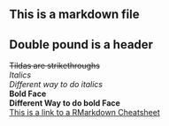 ##  This is a markdown file  
##  Double pound is a header  
~~Tildas are strikethroughs~~  
*Italics*  
_Different way to do italics_  
**Bold Face**  
__Different Way to do bold Face__  
[This is a link to a RMarkdown Cheatsheet](https://rstudio.com/wp-content/uploads/2015/02/rmarkdown-cheatsheet.pdf)
